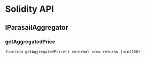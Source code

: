 # Solidity API

## IParasailAggregator

### getAggregatedPrice

```solidity
function getAggregatedPrice() external view returns (uint256)
```

